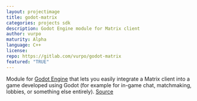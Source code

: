 ```yaml
---
layout: projectimage
title: godot-matrix
categories: projects sdk
description: Godot Engine module for Matrix client
author: vurpo
maturity: Alpha
language: C++
license: 
repo: https://gitlab.com/vurpo/godot-matrix
featured: "TRUE"
---
```


Module for [Godot Engine](https://godotengine.org) that lets you easily integrate a Matrix client into a game developed using Godot (for example for in-game chat, matchmaking, lobbies, or something else entirely). [Source](https://gitlab.com/vurpo/godot-matrix)
